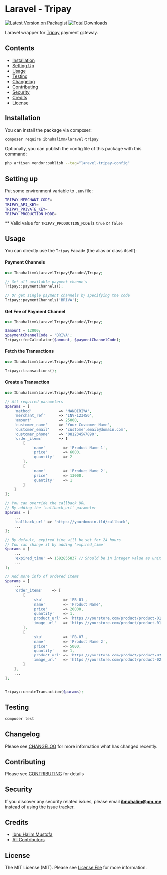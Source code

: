 # Laravel - Tripay

[![Latest Version on Packagist](https://img.shields.io/packagist/v/ibnuhalimm/laravel-tripay.svg?style=flat-square)](https://packagist.org/packages/ibnuhalimm/laravel-tripay)
[![Total Downloads](https://img.shields.io/packagist/dt/ibnuhalimm/laravel-tripay.svg?style=flat-square)](https://packagist.org/packages/ibnuhalimm/laravel-tripay)

Laravel wrapper for [Tripay](https://tripay.co.id/) payment gateway.

## Contents
- [Installation](#installation)
- [Setting Up](#setting-up)
- [Usage](#usage)
- [Testing](#testing)
- [Changelog](#changelog)
- [Contributing](#contributing)
- [Security](#security)
- [Credits](#credits)
- [License](#license)


## Installation

You can install the package via composer:

```bash
composer require ibnuhalimm/laravel-tripay
```

Optionally, you can publish the config file of this package with this command:
```bash
php artisan vendor:publish --tag="laravel-tripay-config"
```

## Setting up
Put some environment variable to `.env` file:
```bash
TRIPAY_MERCHANT_CODE=
TRIPAY_API_KEY=
TRIPAY_PRIVATE_KEY=
TRIPAY_PRODUCTION_MODE=
```
** Valid value for `TRIPAY_PRODUCTION_MODE` is `true` or `false`

## Usage
You can directly use the `Tripay` Facade (the alias or class itself):

#### Payment Channels
```php
use Ibnuhalimm\LaravelTripay\Facades\Tripay;

// Get all available payment channels
Tripay::paymentChannels();

// Or get single payment channels by specifying the code
Tripay::paymentChannels('BRIVA');
```

#### Get Fee of Payment Channel
```php
use Ibnuhalimm\LaravelTripay\Facades\Tripay;

$amount = 12000;
$paymentChannelCode = 'BRIVA';
Tripay::feeCalculator($amount, $paymentChannelCode);
```

#### Fetch the Transactions
```php
use Ibnuhalimm\LaravelTripay\Facades\Tripay;

Tripay::transactions();
```

#### Create a Transaction
```php
use Ibnuhalimm\LaravelTripay\Facades\Tripay;

// All required parameters
$params = [
    'method'            => 'MANDIRIVA',
    'merchant_ref'      => 'INV-123456',
    'amount'            => 25000,
    'customer_name'     => 'Your Customer Name',
    'customer_email'    => 'customer.email@domain.com',
    'customer_phone'    => '081234567890',
    'order_items'       => [
        [
            'name'        => 'Product Name 1',
            'price'       => 6000,
            'quantity'    => 2
        ],
        [
            'name'        => 'Product Name 2',
            'price'       => 13000,
            'quantity'    => 1
        ]
    ]
];

// You can override the callback URL
// By adding the `callback_url` parameter
$params = [
    ...
    'callback_url' => 'https://yourdomain.tld/callback',
    ...
];

// By default, expired time will be set for 24 hours
// You can change it by adding 'expired_time'
$params = [
    ...
    'expired_time' => 1582855837 // Should be in integer value as unix format
    ...
];

// Add more info of ordered items
$params = [
    ...
    'order_items'    => [
        [
            'sku'         => 'FB-01',
            'name'        => 'Product Name',
            'price'       => 20000,
            'quantity'    => 1,
            'product_url' => 'https://yourstore.com/product/product-01',
            'image_url'   => 'https://yourstore.com/product/product-01.jpg',
        ],
        [
            'sku'         => 'FB-07',
            'name'        => 'Product Name 2',
            'price'       => 5000,
            'quantity'    => 1,
            'product_url' => 'https://yourstore.com/product/product-02',
            'image_url'   => 'https://yourstore.com/product/product-02.jpg',
        ]
    ],
    ...
];


Tripay::createTransaction($params);
```

## Testing

```bash
composer test
```

## Changelog

Please see [CHANGELOG](CHANGELOG.md) for more information what has changed recently.

## Contributing

Please see [CONTRIBUTING](CONTRIBUTING.md) for details.

## Security

If you discover any security related issues, please email **ibnuhalim@pm.me** instead of using the issue tracker.

## Credits

-   [Ibnu Halim Mustofa](https://github.com/ibnuhalimm)
-   [All Contributors](../../contributors)

## License

The MIT License (MIT). Please see [License File](LICENSE.md) for more information.
